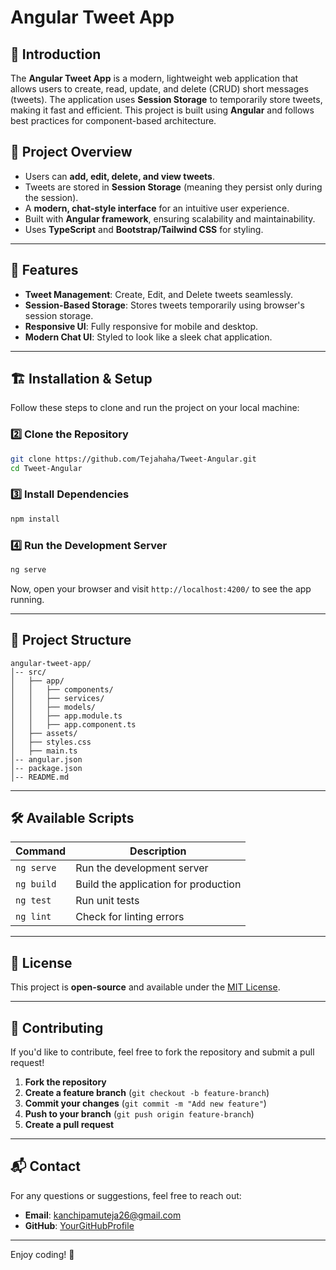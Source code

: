 # Angular Tweet App

## 📌 Introduction
The **Angular Tweet App** is a modern, lightweight web application that allows users to create, read, update, and delete (CRUD) short messages (tweets). The application uses **Session Storage** to temporarily store tweets, making it fast and efficient. This project is built using **Angular** and follows best practices for component-based architecture.

## 📝 Project Overview
- Users can **add, edit, delete, and view tweets**.
- Tweets are stored in **Session Storage** (meaning they persist only during the session).
- A **modern, chat-style interface** for an intuitive user experience.
- Built with **Angular framework**, ensuring scalability and maintainability.
- Uses **TypeScript** and **Bootstrap/Tailwind CSS** for styling.

---

## 🚀 Features
- **Tweet Management**: Create, Edit, and Delete tweets seamlessly.
- **Session-Based Storage**: Stores tweets temporarily using browser's session storage.
- **Responsive UI**: Fully responsive for mobile and desktop.
- **Modern Chat UI**: Styled to look like a sleek chat application.

---

## 🏗️ Installation & Setup

Follow these steps to clone and run the project on your local machine:

### 2️⃣ Clone the Repository
```sh
git clone https://github.com/Tejahaha/Tweet-Angular.git
cd Tweet-Angular
```

### 3️⃣ Install Dependencies
```sh
npm install
```

### 4️⃣ Run the Development Server
```sh
ng serve
```
Now, open your browser and visit `http://localhost:4200/` to see the app running.

---

## 🔧 Project Structure
```
angular-tweet-app/
│-- src/
│   ├── app/
│   │   ├── components/
│   │   ├── services/
│   │   ├── models/
│   │   ├── app.module.ts
│   │   ├── app.component.ts
│   ├── assets/
│   ├── styles.css
│   ├── main.ts
│-- angular.json
│-- package.json
│-- README.md
```

---

## 🛠️ Available Scripts
| Command | Description |
|---------|-------------|
| `ng serve` | Run the development server |
| `ng build` | Build the application for production |
| `ng test` | Run unit tests |
| `ng lint` | Check for linting errors |

---

## 📜 License
This project is **open-source** and available under the [MIT License](LICENSE).

---

## 🤝 Contributing
If you'd like to contribute, feel free to fork the repository and submit a pull request!

1. **Fork the repository**
2. **Create a feature branch** (`git checkout -b feature-branch`)
3. **Commit your changes** (`git commit -m "Add new feature"`)
4. **Push to your branch** (`git push origin feature-branch`)
5. **Create a pull request**

---

## 📬 Contact
For any questions or suggestions, feel free to reach out:
- **Email**: kanchipamuteja26@gmail.com
- **GitHub**: [YourGitHubProfile](https://github.com/Tejahaha)

---

Enjoy coding! 🚀

